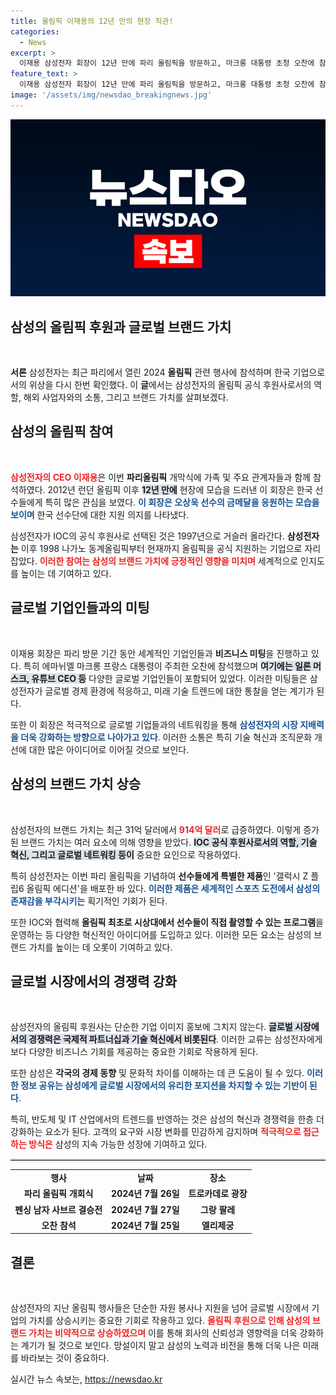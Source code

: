 ```yaml
---
title: 올림픽 이재용의 12년 만의 현장 직관!
categories:
  - News
excerpt: >
  이재용 삼성전자 회장이 12년 만에 파리 올림픽을 방문하고, 마크롱 대통령 초청 오찬에 참석해 글로벌 기업인들과의 만남을 가졌습니다. 삼성의 브랜드 가치는 31억에서 914억 달러로 급상승하며, 올림픽 공식 후원사로서의 위상을 강화하고 있습니다.
feature_text: >
  이재용 삼성전자 회장이 12년 만에 파리 올림픽을 방문하고, 마크롱 대통령 초청 오찬에 참석해 글로벌 기업인들과의 만남을 가졌습니다. 삼성의 브랜드 가치는 31억에서 914억 달러로 급상승하며, 올림픽 공식 후원사로서의 위상을 강화하고 있습니다.
image: '/assets/img/newsdao_breakingnews.jpg'
---
```


<p><img src="/assets/img/newsdao_breakingnews.jpg" alt="ranknews 속보" /></p>

<h2 data-ke-size="size26">삼성의 올림픽 후원과 글로벌 브랜드 가치</h2>

<p data-ke-size="size16">&nbsp;</p>

<p><strong>서론</strong>
삼성전자는 최근 파리에서 열린 2024 <b>올림픽</b> 관련 행사에 참석하며 한국 기업으로서의 위상을 다시 한번 확인했다. 이 <b>글</b>에서는 삼성전자의 올림픽 공식 후원사로서의 역할, 해외 사업자와의 소통, 그리고 브랜드 가치를 살펴보겠다.</p>

<h2 data-ke-size="size26">삼성의 올림픽 참여</h2>

<p data-ke-size="size16">&nbsp;</p>

<p><b><span style="color: #ee2323;">삼성전자의 CEO 이재용</span></b>은 이번 <b>파리올림픽</b> 개막식에 가족 및 주요 관계자들과 함께 참석하였다. 2012년 런던 올림픽 이후 <b><span style="background-color: #21538527;">12년 만에</span></b> 현장에 모습을 드러낸 이 회장은 한국 선수들에게 특히 많은 관심을 보였다. <b><span style="color: #1a5490;">이 회장은 오상욱 선수의 금메달을 응원하는 모습을 보이며</span></b> 한국 선수단에 대한 지원 의지를 나타냈다.</p>

<p>삼성전자가 IOC의 공식 후원사로 선택된 것은 1997년으로 거슬러 올라간다. <b>삼성전자는</b> 이후 1998 나가노 동계올림픽부터 현재까지 올림픽을 공식 지원하는 기업으로 자리잡았다. <b><span style="color: #ee2323;">이러한 참여는 삼성의 브랜드 가치에 긍정적인 영향을 미치며</span></b> 세계적으로 인지도를 높이는 데 기여하고 있다.</p>

<h2 data-ke-size="size26">글로벌 기업인들과의 미팅</h2>

<p data-ke-size="size16">&nbsp;</p>

<p>이재용 회장은 파리 방문 기간 동안 세계적인 기업인들과 <b>비즈니스 미팅</b>을 진행하고 있다. 특히 에마뉘엘 마크롱 프랑스 대통령이 주최한 오찬에 참석했으며 <b><span style="background-color: #21538527;">여기에는 일론 머스크, 유튜브 CEO 등</span></b> 다양한 글로벌 기업인들이 포함되어 있었다. 이러한 미팅들은 삼성전자가 글로벌 경제 환경에 적응하고, 미래 기술 트렌드에 대한 통찰을 얻는 계기가 된다.</p>

<p>또한 이 회장은 적극적으로 글로벌 기업들과의 네트워킹을 통해 <b><span style="color: #1a5490;">삼성전자의 시장 지배력을 더욱 강화하는 방향으로 나아가고 있다</span></b>. 이러한 소통은 특히 기술 혁신과 조직문화 개선에 대한 많은 아이디어로 이어질 것으로 보인다.</p>

<h2 data-ke-size="size26">삼성의 브랜드 가치 상승</h2>

<p data-ke-size="size16">&nbsp;</p>

<p>삼성전자의 브랜드 가치는 최근 31억 달러에서 <b><span style="color: #ee2323;">914억 달러</span></b>로 급증하였다. 이렇게 증가된 브랜드 가치는 여러 요소에 의해 영향을 받았다. <b><span style="background-color: #21538527;">IOC 공식 후원사로서의 역할, 기술 혁신, 그리고 글로벌 네트워킹 등이</span></b> 중요한 요인으로 작용하였다. </p>

<p>특히 삼성전자는 이번 파리 올림픽을 기념하여 <b>선수들에게 특별한 제품</b>인 '갤럭시 Z 플립6 올림픽 에디션'을 배포한 바 있다. <b><span style="color: #1a5490;">이러한 제품은 세계적인 스포츠 도전에서 삼성의 존재감을 부각시키는</span></b> 획기적인 기회가 된다.</p>

<p>또한 IOC와 협력해 <b>올림픽 최초로 시상대에서 선수들이 직접 촬영할 수 있는 프로그램</b>을 운영하는 등 다양한 혁신적인 아이디어를 도입하고 있다. 이러한 모든 요소는 삼성의 브랜드 가치를 높이는 데 오롯이 기여하고 있다.</p>

<h2 data-ke-size="size26">글로벌 시장에서의 경쟁력 강화</h2>

<p data-ke-size="size16">&nbsp;</p>

<p>삼성전자의 올림픽 후원사는 단순한 기업 이미지 홍보에 그치지 않는다. <b><span style="background-color: #21538527;">글로벌 시장에서의 경쟁력은 국제적 파트너십과 기술 혁신에서 비롯된다</span></b>. 이러한 교류는 삼성전자에게 보다 다양한 비즈니스 기회를 제공하는 중요한 기회로 작용하게 된다.</p>

<p>또한 삼성은 <b>각국의 경제 동향</b> 및 문화적 차이를 이해하는 데 큰 도움이 될 수 있다. <b><span style="color: #1a5490;">이러한 정보 공유는 삼성에게 글로벌 시장에서의 유리한 포지션을 차지할 수 있는 기반이 된다</span></b>.</p>

<p>특히, 반도체 및 IT 산업에서의 트렌드를 반영하는 것은 삼성의 혁신과 경쟁력을 한층 더 강화하는 요소가 된다. 고객의 요구와 시장 변화를 민감하게 감지하며 <b><span style="color: #ee2323;">적극적으로 접근하는 방식은</span></b> 삼성의 지속 가능한 성장에 기여하고 있다.</p>

<hr style="border:none; border-top:2px solid #ccc;"/>

<table style="width: 100%;">
    <tr>
        <td style="text-align: center; height: 17px;"><b>행사</b></td>
        <td style="text-align: center; height: 17px;"><b>날짜</b></td>
        <td style="text-align: center; height: 17px;"><b>장소</b></td>
    </tr>
    <tr>
        <td style="text-align: center; height: 17px;"><b>파리 올림픽 개회식</b></td>
        <td style="text-align: center; height: 17px;"><b>2024년 7월 26일</b></td>
        <td style="text-align: center; height: 17px;"><b>트로카데로 광장</b></td>
    </tr>
    <tr>
        <td style="text-align: center; height: 17px;"><b>펜싱 남자 사브르 결승전</b></td>
        <td style="text-align: center; height: 17px;"><b>2024년 7월 27일</b></td>
        <td style="text-align: center; height: 17px;"><b>그랑 팔레</b></td>
    </tr>
    <tr>
        <td style="text-align: center; height: 17px;"><b>오찬 참석</b></td>
        <td style="text-align: center; height: 17px;"><b>2024년 7월 25일</b></td>
        <td style="text-align: center; height: 17px;"><b>엘리제궁</b></td>
    </tr>
</table>

<h2 data-ke-size="size26">결론</h2>

<p data-ke-size="size16">&nbsp;</p>

<p>삼성전자의 지난 올림픽 행사들은 단순한 자원 봉사나 지원을 넘어 글로벌 시장에서 기업의 가치를 상승시키는 중요한 기회로 작용하고 있다. <b><span style="color: #ee2323;">올림픽 후원으로 인해 삼성의 브랜드 가치는 비약적으로 상승하였으며</span></b> 이를 통해 회사의 신뢰성과 영향력을 더욱 강화하는 계기가 될 것으로 보인다. 망설이지 말고 삼성의 노력과 비전을 통해 더욱 나은 미래를 바라보는 것이 중요하다.</p>
실시간 뉴스 속보는, <a href="https://newsdao.kr" rel="dofollow">https://newsdao.kr</a>


